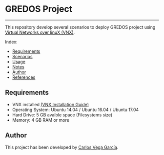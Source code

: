 # GREDOS Project
***

This repository develop several scenarios to deploy GREDOS project using [Virtual Networks over linuX (VNX)](http://www.dit.upm.es/~vnx/).

Index:
- [Requirements](https://github.com/carlosv5/GREDOS#requirements)
- [Scenarios](https://github.com/carlosv5/GREDOS#scenario)
- [Usage](https://github.com/carlosv5/GREDOS#usage)
- [Notes](https://github.com/carlosv5/GREDOS#notes)
- [Author](https://github.com/carlosv5/GREDOS#author)
- [References](https://github.com/carlosv5/GREDOS#references)



## Requirements

 - VNX installed [(VNX Installation Guide)](http://web.dit.upm.es/vnxwiki/index.php/Vnx-install)
 - Operating System: Ubuntu 14.04 / Ubuntu 16.04 / Ubuntu 17.04
 - Hard Drive: 5 GB avaible space (Filesystems size)
 - Memory: 4 GB RAM or more

## Author

This project has been developed by [Carlos Vega García](https://es.linkedin.com/in/carlos-vega-garc%C3%ADa-449795150).
